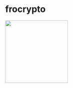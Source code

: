 # frocrypto

<img src="https://github.com/kisahtegar/frocrypto/blob/main/assets/preview/1.jpg" width="200">